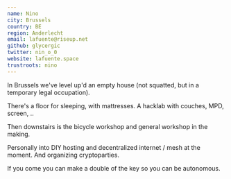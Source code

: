 ```yaml
---
name: Nino
city: Brussels
country: BE
region: Anderlecht
email: lafuente@riseup.net
github: glycergic
twitter: nin_o_0
website: lafuente.space
trustroots: nino
---
```


In Brussels we've level up'd an empty house (not squatted, but in a temporary legal occupation).

There's a floor for sleeping, with mattresses. A hacklab with couches, MPD, screen, ..

Then downstairs is the bicycle workshop and general workshop in the making.

Personally into DIY hosting and decentralized internet / mesh at the moment. And organizing cryptoparties.

If you come you can make a double of the key so you can be autonomous.

